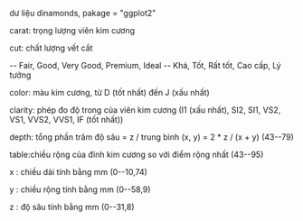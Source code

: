 dư liệu dinamonds, pakage = "ggplot2" 

carat: trọng lượng viên kim cương

cut: chất lượng vết cắt

-- Fair, Good, Very Good, Premium, Ideal -- Khá, Tốt, Rất tốt, Cao cấp, Lý tưởng

color: màu kim cương, từ D (tốt nhất) đến J (xấu nhất)

clarity: phép đo độ trong của viên kim cương (I1 (xấu nhất), SI2, SI1, VS2, VS1, VVS2, VVS1, IF (tốt nhất))

depth: tổng phần trăm độ sâu = z / trung bình (x, y) = 2 * z / (x + y) (43--79)

table:chiều rộng của đỉnh kim cương so với điểm rộng nhất (43--95)

x : chiều dài tính bằng mm (0--10,74)

y : chiều rộng tính bằng mm (0--58,9)

z : độ sâu tính bằng mm (0--31,8)
